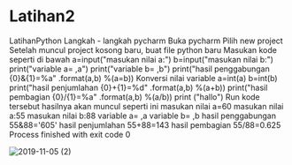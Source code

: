 # Latihan2
LatihanPython  Langkah - langkah pycharm  Buka pycharm Pilih new project Setelah muncul project kosong baru, buat file python baru Masukan kode seperti di bawah a=input("masukan nilai a:") b=input("masukan nilai b:") print("variable a= ,a") print("variable b= ,b") print("hasil penggabungan {0}&amp;{1}=%a" .format(a,b) %(a=b))  Konversi nilai variable a=int(a) b=int(b) print("hasil penjumlahan {0}+{1}=%d" .format(a,b) %(a+b)) print("hasil pembagian {0}/{1}=%a" .format(a,b) %(a/b)) print ("hallo") Run kode tersebut hasilnya akan muncul seperti ini masukan nilai a=60  masukan nilai a:55 masukan nilai b:88  variable a= ,a  variable b= ,b  hasil penggabungan 55&amp;88='605'  hasil penjumlahan 55+88=143  hasil pembagian 55/88=0.625  Process finished with exit code 0

![2019-11-05 (2)](https://user-images.githubusercontent.com/57079848/68190541-30eb6080-ffe0-11e9-9d04-9d715945dcba.png)
